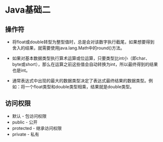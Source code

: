 # Java基础二

## 操作符

* 将float或double转型为整型值时，总是会对该数字执行截尾，如果想要得到舍入的结果，就需要使用java.lang.Math中的round()方法。

* 如果对基本数据类型执行算术运算或位运算，只要类型比int小（即char、byte或short），那么在运算之前这些值会自动转换为int，所以最终得到的结果也是int。

* 通常表达式中出现的最大的数据类型决定了表达式最终结果的数据类型。例如：将一个float类型和double类型相乘，结果就是double类型。

## 访问权限

* 默认 - 包访问权限
* public - 公开
* protected - 继承访问权限
* private - 私有

